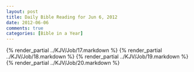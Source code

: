 ```yaml
---
layout: post
title: Daily Bible Reading for Jun 6, 2012
date: 2012-06-06
comments: true
categories: [Bible in a Year]
---
```

{% render_partial ../KJV/Job/17.markdown %}
{% render_partial ../KJV/Job/18.markdown %}
{% render_partial ../KJV/Job/19.markdown %}
{% render_partial ../KJV/Job/20.markdown %}
